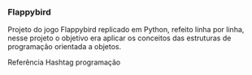 <h3>Flappybird</h3>
<p>Projeto do jogo Flappybird replicado em Python, refeito linha por linha, nesse projeto o objetivo era aplicar os conceitos das estruturas de programação orientada a objetos.</p>

Referência Hashtag programação
